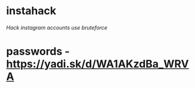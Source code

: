 # instahack

######  Hack instagram accounts use bruteforce


# passwords - https://yadi.sk/d/WA1AKzdBa_WRVA
